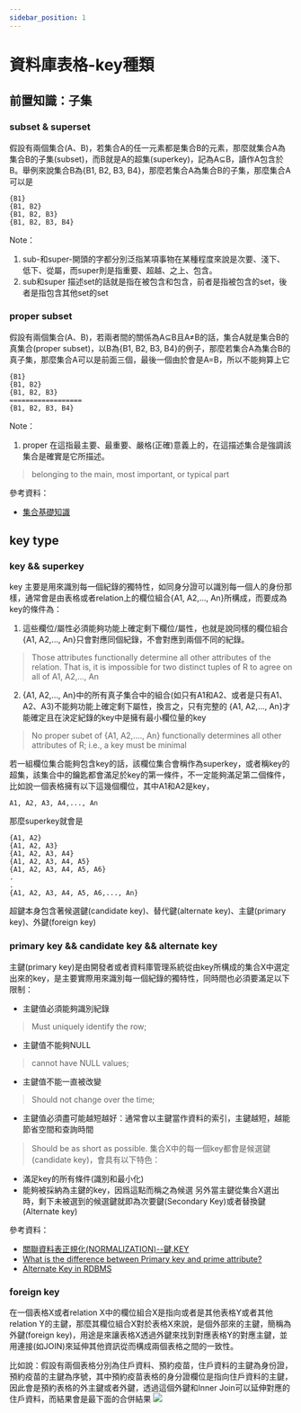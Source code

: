 ```yaml
---
sidebar_position: 1
---
```


# 資料庫表格-key種類



## 前置知識：子集

### subset & superset
假設有兩個集合(A、B)，若集合A的任一元素都是集合B的元素，那麼就集合A為集合B的子集(subset)，而B就是A的超集(superkey)，記為A⊆B，讀作A包含於B。舉例來說集合B為\{B1, B2, B3, B4\}，那麼若集合A為集合B的子集，那麼集合A可以是
```
{B1}
{B1, B2}
{B1, B2, B3}
{B1, B2, B3, B4}
```

Note：
1. sub-和super-開頭的字都分別泛指某項事物在某種程度來說是次要、淺下、低下、從屬，而super則是指重要、超越、之上、包含。
2. sub和super 描述set的話就是指在被包含和包含，前者是指被包含的set，後者是指包含其他set的set

### proper subset
假設有兩個集合(A、B)，若兩者間的關係為A⊆B且A≠B的話，集合A就是集合B的真集合(proper subset)，以B為\{B1, B2, B3, B4\}的例子，那麼若集合A為集合B的真子集，那麼集合A可以是前面三個，最後一個由於會是A=B，所以不能夠算上它
```
{B1}
{B1, B2}
{B1, B2, B3}
==================
{B1, B2, B3, B4}
```


Note：
1. proper 在這指最主要、最重要、嚴格(正確)意義上的，在這描述集合是強調該集合是確實是它所描述。
> belonging to the main, most important, or typical part



參考資料：
- [集合基礎知識](https://www.itread01.com/content/1547202186.html)


## key type

### key && superkey
key 主要是用來識別每一個紀錄的獨特性，如同身分證可以識別每一個人的身份那樣，通常會是由表格或者relation上的欄位組合\{A1, A2,..., An\}所構成，而要成為key的條件為：
1. 這些欄位/屬性必須能夠功能上確定剩下欄位/屬性，也就是說同樣的欄位組合\{A1, A2,..., An\}只會對應同個紀錄，不會對應到兩個不同的紀錄。
> Those attributes functionally determine all other attributes of the relation. That is, it is impossible for two distinct tuples of R to agree on all of A1, A2,..., An

2. \{A1, A2,..., An\}中的所有真子集合中的組合(如只有A1和A2、或者是只有A1、A2、A3)不能夠功能上確定剩下屬性，換言之，只有完整的 \{A1, A2,..., An\}才能確定且在決定紀錄的key中是擁有最小欄位量的key
> No proper subet of {A1, A2,...., An} functionally determines all other attributes of R; i.e., a key must be minimal

若一組欄位集合能夠包含key的話，該欄位集合會稱作為superkey，或者稱key的超集，該集合中的鑰匙都會滿足於key的第一條件，不一定能夠滿足第二個條件，比如說一個表格擁有以下這幾個欄位，其中A1和A2是key，

```
A1, A2, A3, A4,..., An
```

那麼superkey就會是

```
{A1, A2}
{A1, A2, A3}
{A1, A2, A3, A4}
{A1, A2, A3, A4, A5}
{A1, A2, A3, A4, A5, A6}
.
.
{A1, A2, A3, A4, A5, A6,..., An}
```

超鍵本身包含著候選鍵(candidate key)、替代鍵(alternate key)、主鍵(primary key)、外鍵(foreign key)

### primary key && candidate key && alternate key 
主鍵(primary key)是由開發者或者資料庫管理系統從由key所構成的集合X中選定出來的key，是主要實際用來識別每一個紀錄的獨特性，同時間也必須要滿足以下限制：
  - 主鍵值必須能夠識別紀錄
  > Must uniquely identify the row;
  - 主鍵值不能夠NULL
  > cannot have NULL values;
  - 主鍵值不能一直被改變
  > Should not change over the time;
  - 主鍵值必須盡可能越短越好：通常會以主鍵當作資料的索引，主鍵越短，越能節省空間和查詢時間
  > Should be as short as possible.
集合X中的每一個key都會是候選鍵(candidate key)，會具有以下特色：
  - 滿足key的所有條件(識別和最小化)
  - 能夠被採納為主鍵的key，因爲這點而稱之為候選
另外當主鍵從集合X選出時，剩下未被選到的候選鍵就即為次要鍵(Secondary Key)或者替換鍵(Alternate key)

參考資料：
- [關聯資料表正規化(NORMALIZATION)--鍵,KEY](https://blog.kkbruce.net/2010/10/normalization-key.html)
- [What is the difference between Primary key and prime attribute?](https://stackoverflow.com/questions/22064977/what-is-the-difference-between-primary-key-and-prime-attribute)
- [Alternate Key in RDBMS](https://www.tutorialspoint.com/Alternate-Key-in-RDBMS)


### foreign key
在一個表格X或者relation X中的欄位組合X是指向或者是其他表格Y或者其他relation Y的主鍵，那麼其欄位組合X對於表格X來說，是個外部來的主鍵，簡稱為外鍵(foreign key)，用途是來讓表格X透過外鍵來找到對應表格Y的對應主鍵，並用連接(如JOIN)來延伸其他資訊從而構成兩個表格之間的一致性。

比如說：假設有兩個表格分別為住戶資料、預約疫苗，住戶資料的主鍵為身份證，預約疫苗的主鍵為序號，其中預約疫苗表格的身分證欄位是指向住戶資料的主鍵，因此會是預約表格的外主鍵或者外鍵，透過這個外鍵和Inner Join可以延伸對應的住戶資料，而結果會是最下面的合併結果
![](https://res.cloudinary.com/dqfxgtyoi/image/upload/v1649260773/blog/database/key/foreign-key-example_ourovc.png)